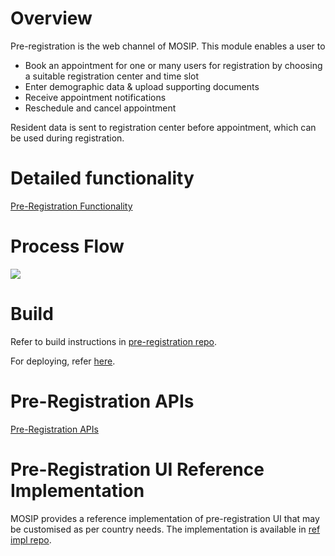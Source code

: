 # Overview
Pre-registration is the web channel of MOSIP. This module enables a user to

* Book an appointment for one or many users for registration by choosing a suitable registration center and time slot
* Enter demographic data & upload supporting documents
* Receive appointment notifications
* Reschedule and cancel appointment

Resident data is sent to registration center before appointment, which can be used during registration.

# Detailed functionality
[Pre-Registration Functionality](./Pre-Registration-Functionality.md)

# Process Flow
![](_images/pre_registration/pre-registration_process_flow.jpg)

# Build 
Refer to build instructions in [pre-registration repo](https://github.com/mosip/pre-registration).

For deploying, refer [here](Build-and-Deploy#Deploy).
  
# Pre-Registration APIs
[Pre-Registration APIs](Pre-Registration-APIs.md)

# Pre-Registration UI Reference Implementation
MOSIP provides a reference implementation of pre-registration UI that may be customised as per country needs. The implementation is available in [ref impl repo](https://github.com/mosip/mosip-ref-impl).
